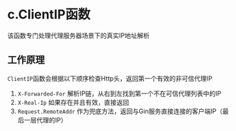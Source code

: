 # c.ClientIP函数
该函数专门处理代理服务器场景下的真实IP地址解析

## 工作原理
`ClientIP`函数会根据以下顺序检查Http头，返回第一个有效的非可信代理IP
1. `X-Forwarded-For`
	解析IP链，从右到左找到第一个不在可信代理列表中的IP
2. `X-Real-Ip`
	如果存在并且有效，直接返回
3. `Request.RemoteAddr`
	作为兜底方法，返回与Gin服务直接连接的客户端IP（最后一层代理的IP）
	